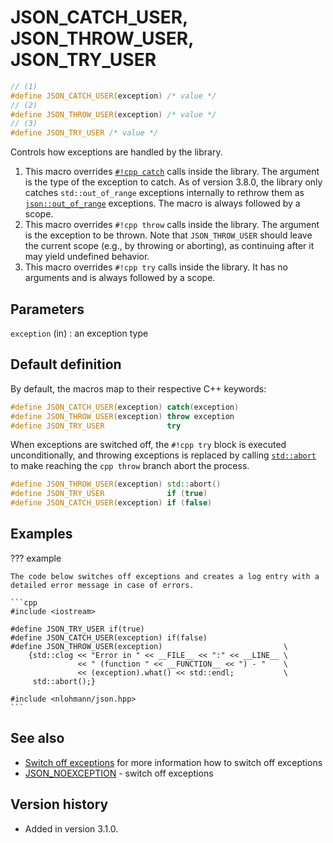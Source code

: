 # JSON_CATCH_USER, JSON_THROW_USER, JSON_TRY_USER

```cpp
// (1)
#define JSON_CATCH_USER(exception) /* value */
// (2)
#define JSON_THROW_USER(exception) /* value */
// (3)
#define JSON_TRY_USER /* value */
```

Controls how exceptions are handled by the library.

1. This macro overrides [`#!cpp catch`](https://en.cppreference.com/w/cpp/language/try_catch) calls inside the library.
   The argument is the type of the exception to catch. As of version 3.8.0, the library only catches `std::out_of_range`
   exceptions internally to rethrow them as [`json::out_of_range`](../../home/exceptions.md#out-of-range) exceptions.
   The macro is always followed by a scope.
2. This macro overrides `#!cpp throw` calls inside the library. The argument is the exception to be thrown. Note that
   `JSON_THROW_USER` should leave the current scope (e.g., by throwing or aborting), as continuing after it may yield
   undefined behavior.
3. This macro overrides `#!cpp try` calls inside the library. It has no arguments and is always followed by a scope.

## Parameters

`exception` (in)
:   an exception type

## Default definition

By default, the macros map to their respective C++ keywords:

```cpp
#define JSON_CATCH_USER(exception) catch(exception)
#define JSON_THROW_USER(exception) throw exception
#define JSON_TRY_USER              try
```

When exceptions are switched off, the `#!cpp try` block is executed unconditionally, and throwing exceptions is
replaced by calling [`std::abort`](https://en.cppreference.com/w/cpp/utility/program/abort) to make reaching the
`cpp throw` branch abort the process.

```cpp
#define JSON_THROW_USER(exception) std::abort()
#define JSON_TRY_USER              if (true)
#define JSON_CATCH_USER(exception) if (false)
```

## Examples

??? example

    The code below switches off exceptions and creates a log entry with a detailed error message in case of errors.

    ```cpp
    #include <iostream>
    
    #define JSON_TRY_USER if(true)
    #define JSON_CATCH_USER(exception) if(false)
    #define JSON_THROW_USER(exception)                           \
        {std::clog << "Error in " << __FILE__ << ":" << __LINE__ \
                   << " (function " << __FUNCTION__ << ") - "    \
                   << (exception).what() << std::endl;           \
         std::abort();}
    
    #include <nlohmann/json.hpp>
    ```

## See also

- [Switch off exceptions](../../home/exceptions.md#switch-off-exceptions) for more information how to switch off exceptions
- [JSON_NOEXCEPTION](JSON_NOEXCEPTION) - switch off exceptions

## Version history

- Added in version 3.1.0.
